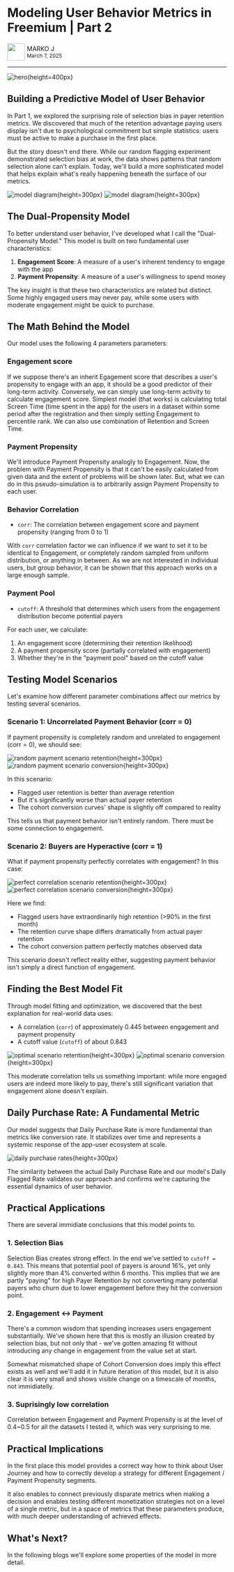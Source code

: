 # Modeling User Behavior Metrics in Freemium | Part 2
<div style="display:flex; align-items:center;">
  <div>
    <a href="https://www.linkedin.com/in/marko-jevremovic-6b77471a/" style="display:flex; align-items:center; text-decoration:none;">
      <img src="./public/img/portrait/markoj.png" height="40px">
    </a>
  </div>
  <div style="display:flex; flex-direction:column; margin-left:5px;">
    <a href="https://www.linkedin.com/in/marko-jevremovic-6b77471a/" style="text-decoration:none;">
      <span>MARKO J</span>
    </a>
    <span style="font-size:12px;">March 7, 2025</span>
  </div>
</div>

---

![hero](public/img/User-Behavior-Model.jpg){height=400px}

## Building a Predictive Model of User Behavior

In Part 1, we explored the surprising role of selection bias in payer retention metrics. We discovered that much of the retention advantage paying users display isn't due to psychological commitment but simple statistics: users must be active to make a purchase in the first place.

But the story doesn't end there. While our random flagging experiment demonstrated selection bias at work, the data shows patterns that random selection alone can't explain. Today, we'll build a more sophisticated model that helps explain what's really happening beneath the surface of our metrics.

![model diagram](public/img/flagged_retention.png){height=300px} ![model diagram](public/img/cohort_conversion.png){height=300px}

## The Dual-Propensity Model

To better understand user behavior, I've developed what I call the "Dual-Propensity Model." This model is built on two fundamental user characteristics:

1. **Engagement Score**: A measure of a user's inherent tendency to engage with the app
2. **Payment Propensity**: A measure of a user's willingness to spend money

The key insight is that these two characteristics are related but distinct. Some highly engaged users may never pay, while some users with moderate engagement might be quick to purchase.

## The Math Behind the Model

Our model uses the following 4 parameters parameters:

### Engagement score

If we suppose there's an inherit Egagement score that describes a user's propensity to engage with an app, it should be a good predictor of their long-term activity. Conversely, we can simply use long-term activity to calculate engagement score. Simplest model (that works) is calculating total Screen Time (time spent in the app) for the users in a dataset within some period after the registration and then simply setting Engagement to percentile rank. We can also use combination of Retention and Screen Time.

### Payment Propensity

We'll introduce Payment Propensity analogly to Engagement. Now, the problem with Payment Propensity is that it can't be easily calculated from given data and the extent of problems will be shown later. But, what we can do in this pseudo-simulation is to arbitrarily assign Payment Propensity to each user. 

### Behavior Correlation

- `corr`: The correlation between engagement score and payment propensity (ranging from 0 to 1)

With `corr` correlation factor we can influence if we want to set it to be identical to Engagement, or completely random sampled from uniform distribution, or anything in between. As we are not interested in individual users, but group behavior, it can be shown that this approach works on a large enough sample.

### Payment Pool

- `cutoff`: A threshold that determines which users from the engagement distribution become potential payers

For each user, we calculate:

1. An engagement score (determining their retention likelihood)
2. A payment propensity score (partially correlated with engagement)
3. Whether they're in the "payment pool" based on the cutoff value

## Testing Model Scenarios

Let's examine how different parameter combinations affect our metrics by testing several scenarios.

### Scenario 1: Uncorrelated Payment Behavior (corr = 0)

If payment propensity is completely random and unrelated to engagement (corr = 0), we should see:

![random payment scenario retention](public/img/no-corr-retention.png){height=300px} ![random payment scenario conversion](public/img/no-corr-conversion.png){height=300px}

In this scenario:
- Flagged user retention is better than average retention
- But it's significantly worse than actual payer retention
- The cohort conversion curves' shape is slightly off compared to reality

This tells us that payment behavior isn't entirely random. There must be some connection to engagement.

### Scenario 2: Buyers are Hyperactive (corr = 1)

What if payment propensity perfectly correlates with engagement? In this case:

![perfect correlation scenario retention](public/img/max-corr-retention.png){height=300px} ![perfect correlation scenario conversion](public/img/max-corr-conversion.png){height=300px}

Here we find:
- Flagged users have extraordinarily high retention (>90% in the first month)
- The retention curve shape differs dramatically from actual payer retention
- The cohort conversion pattern perfectly matches observed data

This scenario doesn't reflect reality either, suggesting payment behavior isn't simply a direct function of engagement.

## Finding the Best Model Fit

Through model fitting and optimization, we discovered that the best explanation for real-world data uses:

- A correlation (`corr`) of approximately 0.445 between engagement and payment propensity
- A cutoff value (`cutoff`) of about 0.843

![optimal scenario retention](public/img/optimal-retention.png){height=300px} ![optimal scenario conversion](public/img/optimal-conversion.png){height=300px}

This moderate correlation tells us something important: while more engaged users are indeed more likely to pay, there's still significant variation that engagement alone doesn't explain.

## Daily Purchase Rate: A Fundamental Metric

Our model suggests that Daily Purchase Rate is more fundamental than metrics like conversion rate. It stabilizes over time and represents a systemic response of the app-user ecosystem at scale.

![daily purchase rates](public/img/daily_purchas.png){height=300px}

The similarity between the actual Daily Purchase Rate and our model's Daily Flagged Rate validates our approach and confirms we're capturing the essential dynamics of user behavior.

## Practical Applications

There are several immidiate conclusions that this model points to.

### 1. Selection Bias

Selection Bias creates strong effect. In the end we've settled to `cutoff = 0.843`. This means that potential pool of payers is around 16%, yet only slightly more than 4% converted within 6 months. This implies that we are partly "paying" for high Payer Retention by not converting many potential payers who churn due to lower engagement before they hit the conversion point.

### 2. Engagement <-> Payment

There's a common wisdom that spending increases users engagement substantially. We've shown here that this is mostly an illusion created by selection bias, but not only that - we've gotten amazing fit without introducing any change in engagement from the value set at start.

Somewhat mismatched shape of Cohort Conversion does imply this effect exists as well and we'll add it in future iteration of this model, but it is also clear it is very small and shows visible change on a timescale of months, not immidiatelly.

### 3. Suprisingly low correlation

Correlation between Engagement and Payment Propensity is at the level of 0.4~0.5 for all the datasets I tested it, which was very surprising to me.

## Practical Implications

In the first place this model provides a correct way how to think about User Journey and how to correctly develop a strategy for different Engagement / Payment Propensity segments. 

It also enables to connect previously disparate metrics when making a decision and enables testing different monetization strategies not on a level of a single metric, but in a space of metrics that these parameters produce, with much deeper understanding of achieved effects.

## What's Next?

In the following blogs we'll explore some properties of the model in more detail.